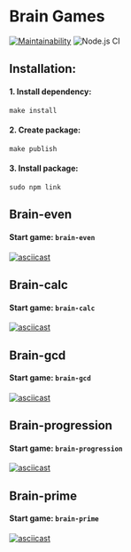 #  Brain Games   

[![Maintainability](https://api.codeclimate.com/v1/badges/42da5c106fb25deab018/maintainability)](https://codeclimate.com/github/DrannikovVladimir/frontend-project-level1/maintainability)
![Node.js CI](https://github.com/DrannikovVladimir/frontend-project-level1/workflows/Node.js%20CI/badge.svg)   


## Installation:   

#### 1. Install dependency:   
``make install``    
#### 2. Create package:   
``make publish``   
#### 3. Install package:   
``sudo npm link``   


## Brain-even   
#### Start game: `brain-even`   
[![asciicast](https://asciinema.org/a/v932G8mFunfEYd7QBgoaEXZ0M.svg)](https://asciinema.org/a/v932G8mFunfEYd7QBgoaEXZ0M)   

## Brain-calc   
#### Start game: `brain-calc`   
[![asciicast](https://asciinema.org/a/mfI6lHRcEcriB2w6pUxSTBNxo.svg)](https://asciinema.org/a/mfI6lHRcEcriB2w6pUxSTBNxo)   

## Brain-gcd   
#### Start game: `brain-gcd`   
[![asciicast](https://asciinema.org/a/fBDRQwfdvxnLV3ZKQplwSJKRv.svg)](https://asciinema.org/a/fBDRQwfdvxnLV3ZKQplwSJKRv)   

## Brain-progression   
#### Start game: `brain-progression`   
[![asciicast](https://asciinema.org/a/Nr2ngWc2uWcZ92gSivwyk2tkX.svg)](https://asciinema.org/a/Nr2ngWc2uWcZ92gSivwyk2tkX)   

## Brain-prime   
#### Start game: `brain-prime`   
[![asciicast](https://asciinema.org/a/IijgP5L6bX9I4Qf1XNTPyXnlh.svg)](https://asciinema.org/a/IijgP5L6bX9I4Qf1XNTPyXnlh)   

